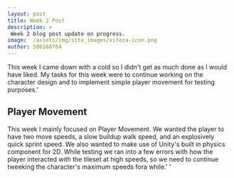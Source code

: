 ```yaml
---
layout: post
title: Week 2 Post
description: >
 Week 2 blog post update on progress.
image:  /assets/img/site_images/viteza-icon.png
author: S00168764
---
```


This week I came down with a cold so I didn't get as much done as I would have liked.
My tasks for this week were to continue working on the character design and to implement simple player movement for testing purposes.' 

## Player Movement
This week I mainly focused on Player Movement. 
We wanted the player to have two move speeds, a slow buildup walk speed, and an explosively quick sprint speed.
We also wanted to make use of Unity's built in physics component for 2D.
While testing we ran into a few errors with how the player interacted with the tileset at high speeds, so we need to continue tweeking the character's maximum speeds fora while.'
'